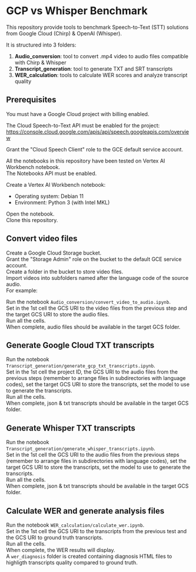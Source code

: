 # GCP vs Whisper Benchmark #
This repository provide tools to benchmark Speech-to-Text (STT) solutions from Google Cloud (Chirp) & OpenAI (Whisper).

It is structured into 3 folders:
1) **Audio_conversion**: tool to convert .mp4 video to audio files compatible with Chirp & Whisper
2) **Transcript_generation**: tool to generate TXT and SRT transcripts
3) **WER_calculation**: tools to calculate WER scores and analyze transcript quality

## Prerequisites ##
You must have a Google Cloud project with billing enabled.

The Cloud Speech-to-Text API must be enabled for the project: https://console.cloud.google.com/apis/api/speech.googleapis.com/overview

Grant the "Cloud Speech Client" role to the GCE default service account.

All the notebooks in this repository have been tested on Vertex AI Workbench notebook.  
The Notebooks API must be enabled.

Create a Vertex AI Workbench notebook:
- Operating system: Debian 11
- Environment: Python 3 (with Intel MKL)

Open the notebook.  
Clone this repository.

## Convert video files ##
Create a Google Cloud Storage bucket.  
Grant the "Storage Admin" role on the bucket to the default GCE service account.  
Create a folder in the bucket to store video files.  
Import videos into subfolders named after the language code of the source audio.  
For example:

Run the notebook `Audio_conversion/convert_video_to_audio.ipynb`.  
Set in the 1st cell the GCS URI to the video files from the previous step and the target GCS URI to store the audio files.  
Run all the cells.  
When complete, audio files should be available in the target GCS folder.  

## Generate Google Cloud TXT transcripts ##
Run the notebook `Transcript_generation/generate_gcp_txt_transcripts.ipynb`.  
Set in the 1st cell the project ID, the GCS URI to the audio files from the previous steps (remember to arrange files in subdirectories with language codes), set the target GCS URI to store the transcripts, set the model to use to generate the transcripts.  
Run all the cells.  
When complete, json & txt transcripts should be available in the target GCS folder.  

## Generate Whisper TXT transcripts ##
Run the notebook `Transcript_generation/generate_whisper_transcripts.ipynb`.  
Set in the 1st cell the GCS URI to the audio files from the previous steps (remember to arrange files in subdirectories with language codes), set the target GCS URI to store the transcripts, set the model to use to generate the transcripts.  
Run all the cells.  
When complete, json & txt transcripts should be available in the target GCS folder.  

## Calculate WER and generate analysis files ##
Run the notebook `WER_calculation/calculate_wer.ipynb`.  
Set in the 1st cell the GCS URI to the transcripts from the previous test and the GCS URI to ground truth transcripts.  
Run all the cells.  
When complete, the WER results will display.  
A `wer_diagnosis` folder is created containing diagnosis HTML files to highligth transcripts quality compared to ground truth.  
